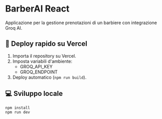 
# BarberAI React

Applicazione per la gestione prenotazioni di un barbiere con integrazione Groq AI.

## 🚀 Deploy rapido su Vercel
1. Importa il repository su Vercel.
2. Imposta variabili d'ambiente:
   - GROQ_API_KEY
   - GROQ_ENDPOINT
3. Deploy automatico (`npm run build`).

## 💻 Sviluppo locale
```bash
npm install
npm run dev
```
